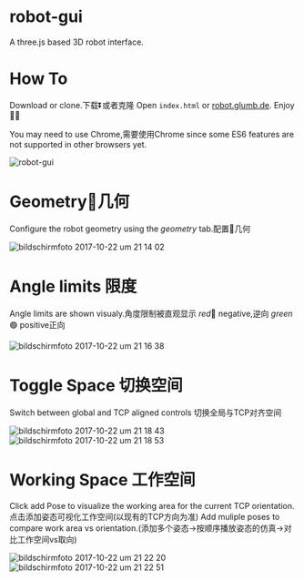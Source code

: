 # robot-gui
A three.js based 3D robot interface. 

# How To
Download or clone.下载⏬或者克隆 Open `index.html` or [robot.glumb.de](http://robot.glumb.de). Enjoy 🤖😀 

You may need to use Chrome,需要使用Chrome since some ES6 features are not supported in other browsers yet.

![robot-gui](https://user-images.githubusercontent.com/3062564/31865318-7d97605e-b76d-11e7-8ab4-7c2a9e17be3d.png)

# Geometry🦾几何
Configure the robot geometry using the *geometry* tab.配置🦾几何

![bildschirmfoto 2017-10-22 um 21 14 02](https://user-images.githubusercontent.com/3062564/31865347-f8010804-b76d-11e7-8452-e003677da2c7.png)

# Angle limits 限度
Angle limits are shown visualy.角度限制被直观显示 *red*🔴 negative,逆向 *green*🟢 positive正向 

![bildschirmfoto 2017-10-22 um 21 16 38](https://user-images.githubusercontent.com/3062564/31865367-56242556-b76e-11e7-8fe4-36e69f55b920.png)

# Toggle Space 切换空间
Switch between global and TCP aligned controls 切换全局与TCP对齐空间

![bildschirmfoto 2017-10-22 um 21 18 43](https://user-images.githubusercontent.com/3062564/31865385-a52db932-b76e-11e7-8408-797bd0959bab.png)
![bildschirmfoto 2017-10-22 um 21 18 53](https://user-images.githubusercontent.com/3062564/31865386-a54e6218-b76e-11e7-8250-1c183d723121.png)

# Working Space 工作空间
Click add Pose to visualize the working area for the current TCP orientation.点击添加姿态可视化工作空间(以现有的TCP方向为准) Add muliple poses to compare work area vs orientation.(添加多个姿态->按顺序播放姿态的仿真->对比工作空间vs取向)

![bildschirmfoto 2017-10-22 um 21 22 20](https://user-images.githubusercontent.com/3062564/31865429-3429e0c0-b76f-11e7-8ed3-f40d0fca6aaa.png)
![bildschirmfoto 2017-10-22 um 21 22 51](https://user-images.githubusercontent.com/3062564/31865591-71863d9a-b771-11e7-9d5d-9f010903c221.png)

